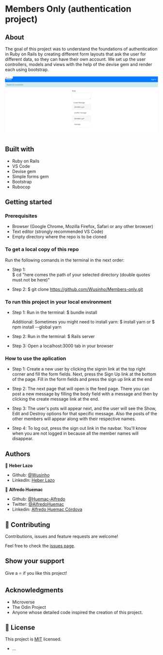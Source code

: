 # Members Only (authentication project)

## About

The goal of this project was to understand the foundations of authentication in Ruby on Rails by creating different form layouts that ask the user for different data, so they can have their own account. We set up the user controllers, models and views with the help of the devise gem and render each using bootstrap.

![screenshot](https://github.com/Wusinho/Members-only/blob/dev-MO/screen_shot.PNG)

## Built with

- Ruby on Rails
- VS Code
- Devise gem
- Simple forms gem
- Bootstrap
- Rubocop

## Getting started

### Prerequisites

- Browser (Google Chrome, Mozilla Firefox, Safari or any other browser)
- Text editor (strongly recommended VS Code)
- Empty directory where the repo is to be cloned

### To get a local copy of this repo

Run the following comands in the terminal in the next order:

- Step 1:  
  $ cd "here comes the path of your selected directory (double quotes must not be here)"

- Step 2:
  $ git clone https://github.com/Wusinho/Members-only.git

### To run this project in your local environment

- Step 1:
  Run in the terminal:
  $ bundle install

  Additional:
  Sometimes you might need to install yarn:
  $ install yarn or
  $ npm install --global yarn

- Step 2:
  Run in the terminal:
  $ Rails server

- Step 3:
  Open a localhost:3000 tab in your browser

### How to use the aplication

- Step 1:
  Create a new user by clicking the signin link at the top right corner and fill the form fields. Next, press the Sign Up link at the bottom of the page. Fill in the form fields and press the sign up link at the end

- Step 2:
  The next page that will open is the feed page. There you can post a new message by filling the body field with a message and then by clicking the create message link at the end.

- Step 3:
  The user's pots will appear next, and the user will see the Show, Edit and Destroy options for that specific message. Also the posts of the other members will appear along with their respective names.

- Step 4:
  To log out, press the sign out link in the navbar. You'll know when you are not logged in because all the member names will disappear.

## Authors

👤 **Heber Lazo**

- Github: [@Wusinho](https://github.com/Wusinho)
- LinkedIn: [Heber Lazo](https://www.linkedin.com/in/heber-lazo-benza-523266133/)

👤 **Alfredo Huemac**

- Github: [@Huemac-Alfredo](https://github.com/Huemac-Alfredo)
- Twitter: [@AlfredoHuemac](https://twitter.com/AlfredoHuemac)
- Linkedin: [Alfredo Huemac Córdova](https://https://www.linkedin.com/in/alfredo-huemac/)

## 🤝 Contributing

Contributions, issues and feature requests are welcome!

Feel free to check the [issues page](https://github.com/Wusinho/Members-only/issues).

## Show your support

Give a ⭐️ if you like this project!

## Acknowledgments

- Microverse
- The Odin Project
- Anyone whose detailed code inspired the creation of this project.

## 📝 License

This project is [MIT](https://github.com/git/git-scm.com/blob/master/MIT-LICENSE.txt) licensed.

- ...
